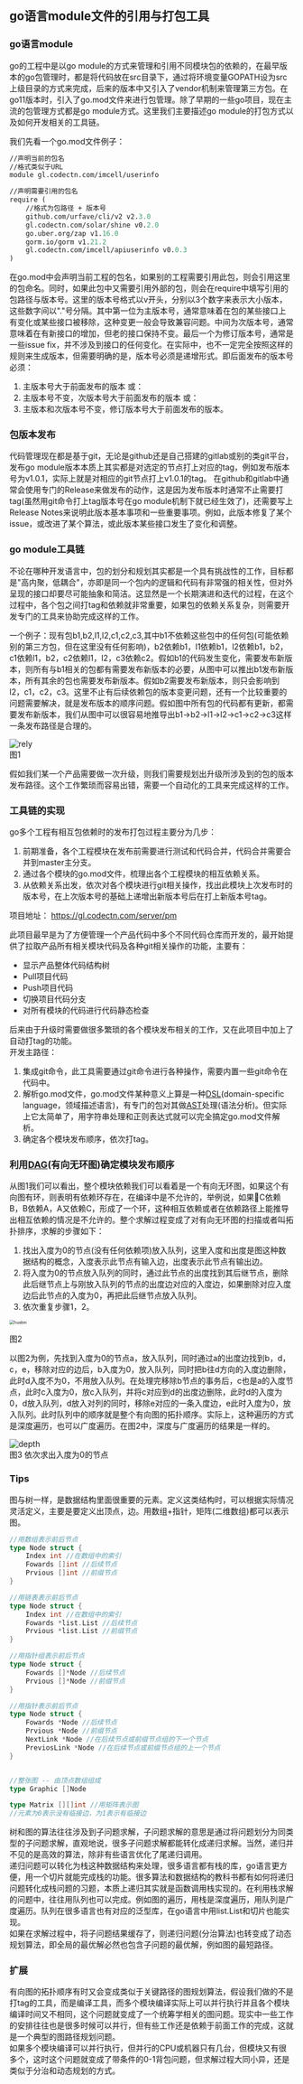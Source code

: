## go语言module文件的引用与打包工具

### go语言module

go的工程中是以go module的方式来管理和引用不同模块包的依赖的，在最早版本的go包管理时，都是将代码放在src目录下，通过将环境变量GOPATH设为src上级目录的方式来完成，后来的版本中又引入了vendor机制来管理第三方包。在go11版本时，引入了go.mod文件来进行包管理。除了早期的一些go项目，现在主流的包管理方式都是go module方式。这里我们主要描述go module的打包方式以及如何开发相关的工具链。

我们先看一个go.mod文件例子：

```go.mod
//声明当前的包名
//格式类似于URL
module gl.codectn.com/imcell/userinfo

//声明需要引用的包名
require (
    //格式为包路径 + 版本号
	github.com/urfave/cli/v2 v2.3.0
	gl.codectn.com/solar/shine v0.2.0
	go.uber.org/zap v1.16.0
	gorm.io/gorm v1.21.2
	gl.codectn.com/imcell/apiuserinfo v0.0.3
)
```

在go.mod中会声明当前工程的包名，如果别的工程需要引用此包，则会引用这里的包命名。同时，如果此包中又需要引用外部的包，则会在require中填写引用的包路径与版本号。这里的版本号格式以v开头，分别以3个数字来表示大小版本，这些数字间以"."号分隔。其中第一位为主版本号，通常意味着在包的某些接口上有变化或某些接口被移除，这种变更一般会导致兼容问题。中间为次版本号，通常意味着在有新接口的增加，但老的接口保持不变。最后一个为修订版本号，通常是一些issue fix，并不涉及到接口的任何变化。在实际中，也不一定完全按照这样的规则来生成版本，但需要明确的是，版本号必须是递增形式。即后面发布的版本号必须：
1. 主版本号大于前面发布的版本 或：
2. 主版本号不变，次版本号大于前面发布的版本 或：
3. 主版本和次版本号不变，修订版本号大于前面发布的版本。

### 包版本发布

代码管理现在都是基于git，无论是github还是自己搭建的gitlab或别的类git平台，发布go module版本本质上其实都是对选定的节点打上对应的tag，例如发布版本号为v1.0.1，实际上就是对相应的git节点打上v1.0.1的tag。
在github和gitlab中通常会使用专门的Release来做发布的动作，这是因为发布版本时通常不止需要打tag(虽然用git命令打上tag版本号在go module机制下就已经生效了)，还需要写上Release Notes来说明此版本基本事项和一些重要事项。例如，此版本修复了某个issue，或改进了某个算法，或此版本某些接口发生了变化和调整。

### go module工具链

不论在哪种开发语言中，包的划分和规划其实都是一个具有挑战性的工作，目标都是"高内聚，低耦合"，亦即是同一个包内的逻辑和代码有非常强的相关性，但对外呈现的接口却要尽可能抽象和简洁。这显然是一个长期演进和迭代的过程，在这个过程中，各个包之间打tag和依赖就非常重要，如果包的依赖关系复杂，则需要开发专门的工具来协助完成这样的工作。

一个例子：现有包b1,b2,l1,l2,c1,c2,c3,其中b1不依赖这些包中的任何包(可能依赖别的第三方包，但在这里没有任何影响)，b2依赖b1，l1依赖b1，l2依赖b1，b2，c1依赖l1，b2，c2依赖l1，l2，c3依赖c2。假如b1的代码发生变化，需要发布新版本，则所有与b1相关的包都有需要发布新版本的必要，从图中可以推出b1发布新版本，所有其余的包也需要发布新版本。假如b2需要发布新版本，则只会影响到l2，c1，c2，c3。这里不止有后续依赖包的版本变更问题，还有一个比较重要的问题需要解决，就是发布版本的顺序问题。假如图中所有包的代码都有更新，都需要发布新版本，我们从图中可以很容易地推导出b1->b2->l1->l2->c1->c2->c3这样一条发布路径是合理的。  

![rely](./assets/rely.png)  
      图1

假如我们某一个产品需要做一次升级，则我们需要规划出升级所涉及到的包的版本发布路径。这个工作繁琐而容易出错，需要一个自动化的工具来完成这样的工作。

### 工具链的实现

go多个工程有相互包依赖时的发布打包过程主要分为几步：   
1. 前期准备，各个工程模块在发布前需要进行测试和代码合并，代码合并需要合并到master主分支。
2. 通过各个模块的go.mod文件，梳理出各个工程模块的相互依赖关系。
3. 从依赖关系出发，依次对各个模块进行git相关操作，找出此模块上次发布时的版本号，在上次版本号的基础上递增出新版本号后在打上新版本号tag。

项目地址：
https://gl.codectn.com/server/pm

此项目最早是为了方便管理一个产品代码中多个不同代码仓库而开发的，最开始提供了拉取产品所有相关模块代码及各种git相关操作的功能，主要有：
- 显示产品整体代码结构树
- Pull项目代码
- Push项目代码
- 切换项目代码分支
- 对所有模块的代码进行代码静态检查  

后来由于升级时需要做很多繁琐的各个模块发布相关的工作，又在此项目中加上了自动打tag的功能。   
开发主路径：   
1. 集成git命令，此工具需要通过git命令进行各种操作，需要内置一些git命令在代码中。
2. 解析go.mod文件，go.mod文件某种意义上算是一种[DSL](https://zh.wikipedia.org/wiki/%E9%A2%86%E5%9F%9F%E7%89%B9%E5%AE%9A%E8%AF%AD%E8%A8%80)(domain-specific language，领域描述语言)，有专门的包对其做[AST](https://zh.wikipedia.org/wiki/%E6%8A%BD%E8%B1%A1%E8%AA%9E%E6%B3%95%E6%A8%B9)处理(语法分析)。但实际上它太简单了，用字符串处理和正则表达式就可以完全搞定go.mod文件解析。
3. 确定各个模块发布顺序，依次打tag。

### 利用[DAG](https://en.wikipedia.org/wiki/Directed_acyclic_graph)(有向无环图)确定模块发布顺序

从图1我们可以看出，整个模块依赖我们可以看着是一个有向无环图，如果这个有向图有环，则表明有依赖环存在，在编译中是不允许的，举例说，如果C依赖B，B依赖A，A又依赖C，形成了一个环，这种相互依赖或者在依赖路径上能推导出相互依赖的情况是不允许的。整个求解过程变成了对有向无环图的扫描或者叫拓扑排序，求解的步骤如下：

1. 找出入度为0的节点(没有任何依赖项)放入队列，这里入度和出度是图这种数据结构的概念，入度表示此节点有输入边，出度表示此节点有输出边。
2. 将入度为0的节点放入队列的同时，通过此节点的出度找到其后继节点，删除此后继节点上与刚放入队列的节点的出度边对应的入度边，如果删除对应入度边后此节点的入度为0，再把此后继节点放入队列。
3. 依次重复步骤1，2。

<img src="./assets/graphic.png" alt="huabei" style="zoom: 50%;" />    

图2

以图2为例，先找到入度为0的节点a，放入队列，同时通过a的出度边找到b，d，c，e，移除对应的边后，b入度为0，放入队列，同时把b往d方向的入度边删除，此时d入度不为0，不用放入队列。在处理完移除b节点的事务后，c也是a的入度节点，此时c入度为0，放c入队列，并将c对应到d的出度边删除，此时d的入度为0，d放入队列，d放入对列的同时，移除e对应的一条入度边，e此时入度为0，放入队列。此时队列中的顺序就是整个有向图的拓扑顺序。实际上，这种遍历的方式是深度遍历，也可以广度遍历。在图2中，深度与广度遍历的结果是一样的。

![depth](./assets/depth.png)    
图3 依次求出入度为0的节点

### Tips

图与树一样，是数据结构里面很重要的元素。定义这类结构时，可以根据实际情况灵活定义，主要是要定义出顶点，边。用数组+指针，矩阵(二维数组)都可以表示图。

```go
//用数组表示前后节点
type Node struct {
	Index int //在数组中的索引
    Fowards []int //后续节点
	Prvious []int //前缀节点
}

//用链表表示前后节点
type Node struct {
	Index int //在数组中的索引
    Fowards *list.List //后续节点
	Prvious *list.List //前缀节点
}

//用指针组表示前后节点
type Node struct {
    Fowards []*Node //后续节点
	Prvious []*Node //前缀节点
}

//用指针表示前后节点
type Node struct {
    Fowards *Node //后续节点
	Prvious *Node //前缀节点
	NextLink *Node //在后续节点或前缀节点组的下一个节点
	PreviosLink *Node //在后续节点或前缀节点组的上一个节点
}


//整张图 -- 由顶点数组组成
type Graphic []Node

type Matrix [][]int //用矩阵表示图
//元素为0表示没有临接边，为1表示有临接边
```

树和图的算法往往涉及到子问题求解，子问题求解的意思是通过将问题划分为同类型的子问题求解，直观地说，很多子问题求解都能转化成递归求解。当然，递归并不见的是高效的算法，除非有些语言优化了尾递归调用。   
递归问题可以转化为栈这种数据结构来处理，很多语言都有栈的库，go语言更方便，用一个切片就能完成栈的功能。很多算法和数据结构的教科书都有如何将递归问题转化成栈问题的习题，本质上递归其实就是函数调用栈实现的。在利用栈求解的问题中，往往用队列也可以完成。例如图的遍历，用栈是深度遍历，用队列是广度遍历。队列在很多语言也有对应的泛型库，在go语言中用list.List和切片也能实现。   
如果在求解过程中，将子问题结果缓存了，则递归问题(分治算法)也转变成了动态规划算法，即全局的最优解必然也包含子问题的最优解，例如图的最短路径。

### 扩展

有向图的拓扑顺序有时又会变成类似于关键路径的图规划算法，假设我们做的不是打tag的工具，而是编译工具，而多个模块编译实际上可以并行执行并且各个模块编译时间又不相同，这个问题就变成了一个统筹学相关的图问题。现实中一些工作的安排往往也是很多时候可以并行，但有些工作还是依赖于前面工作的完成，这就是一个典型的图路径规划问题。    
如果多个模块编译可以并行执行，但并行的CPU或机器只有几台，但模块又有很多个，这时这个问题就变成了带条件的0-1背包问题，但求解过程大同小异，还是类似于分治和动态规划的方式。    